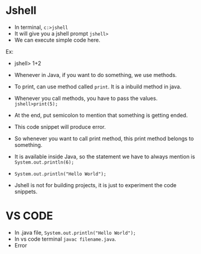 # Jshell
- In terminal,
`c:>jshell`
- It will give you a jshell prompt `jshell>`
- We can execute simple code here. 

Ex:
- jshell> 1+2

- Whenever in Java, if you want to do something, we use methods.
- To print, can use method called `print`. It is a inbuild method in java.
- Whenever you call methods, you have to pass the values.
`jshell>print(5);`
- At the end, put semicolon to mention that something is getting ended.
- This code snippet will produce error.
- So whenever you want to call print method, this print method belongs to something.
- It is available inside Java, so the statement we have to always mention is `System.out.println(6);`
-  `System.out.println("Hello World");`
- Jshell is not for building projects, it is just to experiment the code snippets.

# VS CODE
- In .java file,
`System.out.println("Hello World");`
- In vs code terminal
`javac filename.java`.
- Error


